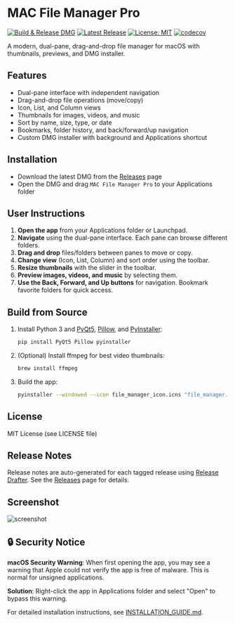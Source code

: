 # MAC File Manager Pro

[![Build & Release DMG](https://github.com/dannyallport77/mac-file-manager-pro/actions/workflows/build-dmg.yml/badge.svg)](https://github.com/dannyallport77/mac-file-manager-pro/actions/workflows/build-dmg.yml)
[![Latest Release](https://img.shields.io/github/v/release/dannyallport77/mac-file-manager-pro?label=release)](https://github.com/dannyallport77/mac-file-manager-pro/releases)
[![License: MIT](https://img.shields.io/badge/License-MIT-yellow.svg)](LICENSE)
[![codecov](https://codecov.io/gh/dannyallport77/mac-file-manager-pro/branch/main/graph/badge.svg)](https://codecov.io/gh/dannyallport77/mac-file-manager-pro)

A modern, dual-pane, drag-and-drop file manager for macOS with thumbnails, previews, and DMG installer.

## Features
- Dual-pane interface with independent navigation
- Drag-and-drop file operations (move/copy)
- Icon, List, and Column views
- Thumbnails for images, videos, and music
- Sort by name, size, type, or date
- Bookmarks, folder history, and back/forward/up navigation
- Custom DMG installer with background and Applications shortcut

## Installation
- Download the latest DMG from the [Releases](https://github.com/dannyallport77/mac-file-manager-pro/releases) page
- Open the DMG and drag `MAC File Manager Pro` to your Applications folder

## User Instructions
1. **Open the app** from your Applications folder or Launchpad.
2. **Navigate** using the dual-pane interface. Each pane can browse different folders.
3. **Drag and drop** files/folders between panes to move or copy.
4. **Change view** (Icon, List, Column) and sort order using the toolbar.
5. **Resize thumbnails** with the slider in the toolbar.
6. **Preview images, videos, and music** by selecting them.
7. **Use the Back, Forward, and Up buttons** for navigation. Bookmark favorite folders for quick access.

## Build from Source
1. Install Python 3 and [PyQt5](https://pypi.org/project/PyQt5/), [Pillow](https://pypi.org/project/Pillow/), and [PyInstaller](https://pypi.org/project/pyinstaller/):
   ```bash
   pip install PyQt5 Pillow pyinstaller
   ```
2. (Optional) Install ffmpeg for best video thumbnails:
   ```bash
   brew install ffmpeg
   ```
3. Build the app:
   ```bash
   pyinstaller --windowed --icon file_manager_icon.icns "file_manager.py"
   ```

## License
MIT License (see LICENSE file)

## Release Notes
Release notes are auto-generated for each tagged release using [Release Drafter](https://github.com/marketplace/actions/release-drafter). See the [Releases](https://github.com/dannyallport77/mac-file-manager-pro/releases) page for details.

## Screenshot
![screenshot](screenshot.png) 
## 🔒 Security Notice

**macOS Security Warning**: When first opening the app, you may see a warning that Apple could not verify the app is free of malware. This is normal for unsigned applications.

**Solution**: Right-click the app in Applications folder and select "Open" to bypass this warning.

For detailed installation instructions, see [INSTALLATION_GUIDE.md](INSTALLATION_GUIDE.md).

